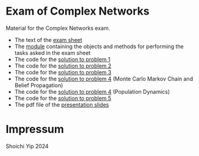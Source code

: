 # Exam of Complex Networks

Material for the Complex Networks exam.

- The text of the [exam sheet](Exam_sheet.pdf)
- The [module](compnet) containing the objects and methods for performing the
    tasks asked in the exam sheet
- The code for the [solution to problem 1](Problem1.py)
- The code for the [solution to problem 2](Problem2.py)
- The code for the [solution to problem 3](Problem3.py)
- The code for the [solution to problem 4](Problem4a.py) (Monte Carlo Markov
    Chain and Belief Propagation)
- The code for the [solution to problem 4](Problem4b.py) (Population Dynamics)
- The code for the [solution to problem 5](Problem5.py)
- The pdf file of the [presentation slides](slides/pcs_complexnet_slides.pdf)

# Impressum

Shoichi Yip 2024

